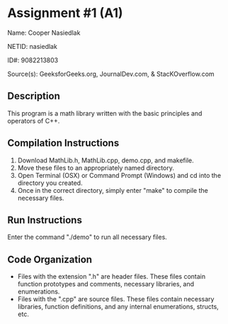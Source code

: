 # Assignment #1 (A1)

Name: Cooper Nasiedlak

NETID: nasiedlak

ID#: 9082213803

Source(s): GeeksforGeeks.org, JournalDev.com, & StacKOverflow.com

## Description

This program is a math library written with the basic principles and operators of C++.

## Compilation Instructions

1. Download MathLib.h, MathLib.cpp, demo.cpp, and makefile. 
2. Move these files to an appropriately named directory. 
3. Open Terminal (OSX) or Command Prompt (Windows) and cd into the directory you created. 
4. Once in the correct directory, simply enter "make" to compile the necessary files.

## Run Instructions

Enter the command "./demo" to run all necessary files.

## Code Organization

- Files with the extension ".h" are header files. These files contain function prototypes and comments, necessary libraries, and enumerations.
- Files with the ".cpp" are source files. These files contain necessary libraries, function definitions, and any internal enumerations, structs, etc.
